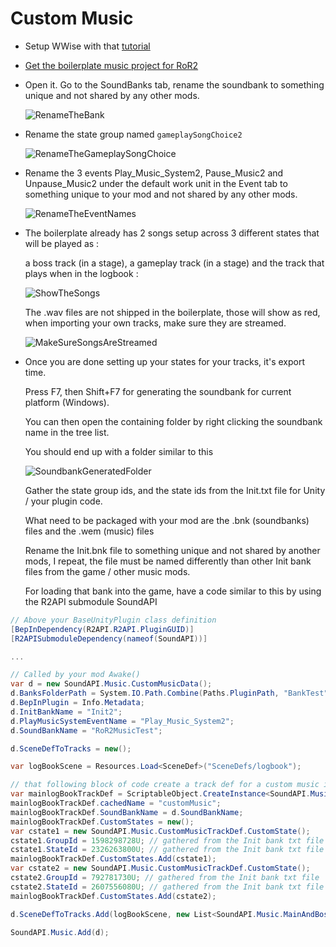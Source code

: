 # Custom Music

- Setup WWise with that [tutorial](https://github.com/risk-of-thunder/R2Wiki/wiki/Wwise---Custom-Sounds)

- [Get the boilerplate music project for RoR2](https://cdn.discordapp.com/attachments/562704639569428506/885995425264463872/RoR2MusicTest.zip)

- Open it. Go to the SoundBanks tab, rename the soundbank to something unique and not shared by any other mods.

  ![RenameTheBank](https://i.imgur.com/JimLxSy.png)

- Rename the state group named `gameplaySongChoice2`

  ![RenameTheGameplaySongChoice](https://i.imgur.com/1PeFf27.png)

- Rename the 3 events Play_Music_System2, Pause_Music2 and Unpause_Music2 under the default work unit in the Event tab to something unique to your mod and not shared by any other mods.

  ![RenameTheEventNames](https://i.imgur.com/oJj1rvy.png)

- The boilerplate already has 2 songs setup across 3 different states that will be played as : 

  a boss track (in a stage), a gameplay track (in a stage) and the track that plays when in the logbook :

  ![ShowTheSongs](https://i.imgur.com/yEWpK8X.png)

  The .wav files are not shipped in the boilerplate, those will show as red, when importing your own tracks, make sure they are streamed.

  ![MakeSureSongsAreStreamed](https://i.imgur.com/8tqrAdN.png)

- Once you are done setting up your states for your tracks, it's export time.

  Press F7, then Shift+F7 for generating the soundbank for current platform (Windows).

  You can then open the containing folder by right clicking the soundbank name in the tree list.

  You should end up with a folder similar to this

  ![SoundbankGeneratedFolder](https://i.imgur.com/uXKDems.png)

  Gather the state group ids, and the state ids from the Init.txt file for Unity / your plugin code.

  What need to be packaged with your mod are the .bnk (soundbanks) files and the .wem (music) files

  Rename the Init.bnk file to something unique and not shared by another mods, I repeat, the file must be named differently than other Init bank files from the game / other music mods.

  For loading that bank into the game, have a code similar to this by using the R2API submodule SoundAPI

```cs
// Above your BaseUnityPlugin class definition
[BepInDependency(R2API.R2API.PluginGUID)]
[R2APISubmoduleDependency(nameof(SoundAPI))]

...

// Called by your mod Awake()
var d = new SoundAPI.Music.CustomMusicData();
d.BanksFolderPath = System.IO.Path.Combine(Paths.PluginPath, "BankTest");
d.BepInPlugin = Info.Metadata;
d.InitBankName = "Init2";
d.PlayMusicSystemEventName = "Play_Music_System2";
d.SoundBankName = "RoR2MusicTest";

d.SceneDefToTracks = new();

var logBookScene = Resources.Load<SceneDef>("SceneDefs/logbook");

// that following block of code create a track def for a custom music in the logbook s
var mainlogBookTrackDef = ScriptableObject.CreateInstance<SoundAPI.Music.CustomMusicTrackDef>();
mainlogBookTrackDef.cachedName = "customMusic";
mainlogBookTrackDef.SoundBankName = d.SoundBankName;
mainlogBookTrackDef.CustomStates = new();
var cstate1 = new SoundAPI.Music.CustomMusicTrackDef.CustomState();
cstate1.GroupId = 1598298728U; // gathered from the Init bank txt file
cstate1.StateId = 2326263800U; // gathered from the Init bank txt file
mainlogBookTrackDef.CustomStates.Add(cstate1);
var cstate2 = new SoundAPI.Music.CustomMusicTrackDef.CustomState();
cstate2.GroupId = 792781730U; // gathered from the Init bank txt file
cstate2.StateId = 2607556080U; // gathered from the Init bank txt file
mainlogBookTrackDef.CustomStates.Add(cstate2);

d.SceneDefToTracks.Add(logBookScene, new List<SoundAPI.Music.MainAndBossTracks>() { new SoundAPI.Music.MainAndBossTracks(mainlogBookTrackDef, null) });

SoundAPI.Music.Add(d);
```